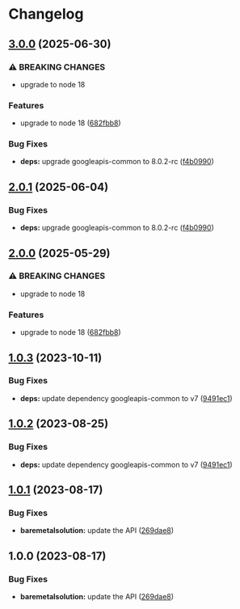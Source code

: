 # Changelog

## [3.0.0](https://github.com/googleapis/google-api-nodejs-client/compare/baremetalsolution-v2.0.1...baremetalsolution-v3.0.0) (2025-06-30)


### ⚠ BREAKING CHANGES

* upgrade to node 18

### Features

* upgrade to node 18 ([682fbb8](https://github.com/googleapis/google-api-nodejs-client/commit/682fbb869189ae92b3e9a194d37d0548af0c1f92))


### Bug Fixes

* **deps:** upgrade googleapis-common to 8.0.2-rc ([f4b0990](https://github.com/googleapis/google-api-nodejs-client/commit/f4b099071040cfbcfe4a2e7d487d45ee93b369e0))

## [2.0.1](https://github.com/googleapis/google-api-nodejs-client/compare/baremetalsolution-v2.0.0...baremetalsolution-v2.0.1) (2025-06-04)


### Bug Fixes

* **deps:** upgrade googleapis-common to 8.0.2-rc ([f4b0990](https://github.com/googleapis/google-api-nodejs-client/commit/f4b099071040cfbcfe4a2e7d487d45ee93b369e0))

## [2.0.0](https://github.com/googleapis/google-api-nodejs-client/compare/baremetalsolution-v1.0.3...baremetalsolution-v2.0.0) (2025-05-29)


### ⚠ BREAKING CHANGES

* upgrade to node 18

### Features

* upgrade to node 18 ([682fbb8](https://github.com/googleapis/google-api-nodejs-client/commit/682fbb869189ae92b3e9a194d37d0548af0c1f92))

## [1.0.3](https://github.com/googleapis/google-api-nodejs-client/compare/baremetalsolution-v1.0.2...baremetalsolution-v1.0.3) (2023-10-11)


### Bug Fixes

* **deps:** update dependency googleapis-common to v7 ([9491ec1](https://github.com/googleapis/google-api-nodejs-client/commit/9491ec1cdc3c413e7d73edcfcd59cf5c28a7c855))

## [1.0.2](https://github.com/googleapis/google-api-nodejs-client/compare/baremetalsolution-v1.0.1...baremetalsolution-v1.0.2) (2023-08-25)


### Bug Fixes

* **deps:** update dependency googleapis-common to v7 ([9491ec1](https://github.com/googleapis/google-api-nodejs-client/commit/9491ec1cdc3c413e7d73edcfcd59cf5c28a7c855))

## [1.0.1](https://github.com/googleapis/google-api-nodejs-client/compare/baremetalsolution-v1.0.0...baremetalsolution-v1.0.1) (2023-08-17)


### Bug Fixes

* **baremetalsolution:** update the API ([269dae8](https://github.com/googleapis/google-api-nodejs-client/commit/269dae821f99d2ed5ea20b21ed9b58a20adabce1))

## 1.0.0 (2023-08-17)


### Bug Fixes

* **baremetalsolution:** update the API ([269dae8](https://github.com/googleapis/google-api-nodejs-client/commit/269dae821f99d2ed5ea20b21ed9b58a20adabce1))
